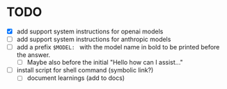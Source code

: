 # TODO

- [x] add support system instructions for openai models
- [ ] add support system instructions for anthropic models
- [ ] add a prefix `$MODEL: ` with the model name in bold to be printed before the answer.
    - [ ] Maybe also before the initial "Hello how can I assist..."
- [ ] install script for shell command (symbolic link?)
    - [ ] document learnings (add to docs)
